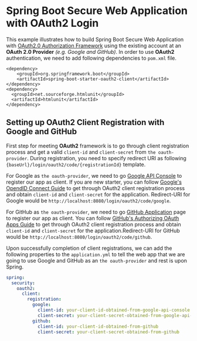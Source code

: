 # Spring Boot Secure Web Application with OAuth2 Login

This example illustrates how to build Spring Boot Secure Web Application with [OAuth2.0 Authorization Framework](https://tools.ietf.org/html/rfc6749#section-4.1) using the existing account at an **OAuth 2.0 Provider** *(e.g. Google and GitHub)*. In order to use **OAuth2** authentication, we need to add following dependencies to `pom.xml` file.

```maven
<dependency>
    <groupId>org.springframework.boot</groupId>
    <artifactId>spring-boot-starter-oauth2-client</artifactId>
</dependency>
<dependency>
  <groupId>net.sourceforge.htmlunit</groupId>
  <artifactId>htmlunit</artifactId>
</dependency>
```

## Setting up OAuth2 Client Registration with Google and GitHub

First step for meeting **OAuth2** framework is to go through client registration process and get a valid `client-id` and `client-secret` from `the oauth-provider`. During registration, you need to specify redirect URI as following `{baseUrl}/login/oauth2/code/{registrationId}` template.

For Google as `the oauth-provider`, we need to go [Google API Console](https://console.developers.google.com/) to register our app as client. If you are new starter, you can follow [Google's OpendID Connect Guide](https://developers.google.com/identity/protocols/OpenIDConnect) to get through OAuth2 client registration process and obtain `client-id` and `client-secret` for the application. Redirect-URI for Google would be `http://localhost:8080/login/oauth2/code/google`.

For GitHub as `the oauth-provider`, we need to go [GitHub Application](https://github.com/settings/applications/new) page to register our app as client. You can follow [GitHub's Authorizing OAuth Apps Guide](https://developer.github.com/apps/building-oauth-apps/authorizing-oauth-apps/#web-application-flow) to get through OAuth2 client registration process and obtain `client-id` and `client-secret` for the application.Redirect-URI for GitHub would be `http://localhost:8080/login/oauth2/code/github`.

Upon successfully completion of client registrations, we can add the following properties to the `application.yml` to tell the web app that we are going to use Google and GitHub as an `the oauth-provider` and rest is upon Spring.

```yaml
spring:
  security:
    oauth2:
      client:
        registration:
          google:
            client-id: your-client-id-obtained-from-google-api-console
            client-secret: your-client-secret-obtained-from-google-api-console
          github:
            client-id: your-client-id-obtained-from-github
            client-secret: your-client-secret-obtained-from-github
```
